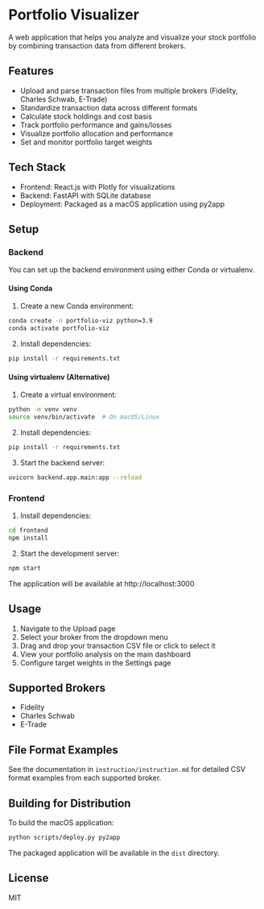 # Portfolio Visualizer

A web application that helps you analyze and visualize your stock portfolio by combining transaction data from different brokers.

## Features

- Upload and parse transaction files from multiple brokers (Fidelity, Charles Schwab, E-Trade)
- Standardize transaction data across different formats
- Calculate stock holdings and cost basis
- Track portfolio performance and gains/losses
- Visualize portfolio allocation and performance
- Set and monitor portfolio target weights

## Tech Stack

- Frontend: React.js with Plotly for visualizations
- Backend: FastAPI with SQLite database
- Deployment: Packaged as a macOS application using py2app

## Setup

### Backend

You can set up the backend environment using either Conda or virtualenv.

#### Using Conda

1. Create a new Conda environment:
```bash
conda create -n portfolio-viz python=3.9
conda activate portfolio-viz
```

2. Install dependencies:
```bash
pip install -r requirements.txt
```

#### Using virtualenv (Alternative)

1. Create a virtual environment:
```bash
python -m venv venv
source venv/bin/activate  # On macOS/Linux
```

2. Install dependencies:
```bash
pip install -r requirements.txt
```

3. Start the backend server:
```bash
uvicorn backend.app.main:app --reload
```

### Frontend

1. Install dependencies:
```bash
cd frontend
npm install
```

2. Start the development server:
```bash
npm start
```

The application will be available at http://localhost:3000

## Usage

1. Navigate to the Upload page
2. Select your broker from the dropdown menu
3. Drag and drop your transaction CSV file or click to select it
4. View your portfolio analysis on the main dashboard
5. Configure target weights in the Settings page

## Supported Brokers

- Fidelity
- Charles Schwab
- E-Trade

## File Format Examples

See the documentation in `instruction/instruction.md` for detailed CSV format examples from each supported broker.

## Building for Distribution

To build the macOS application:

```bash
python scripts/deploy.py py2app
```

The packaged application will be available in the `dist` directory.

## License

MIT